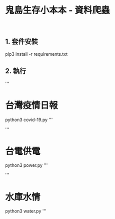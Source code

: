 <!--
 * @Author: Sean
 * @Date: 2021-05-25 16:51:42
 * @LastEditTime: 2021-05-25 17:06:12
-->

<p align="center"><h1>鬼島生存小本本 - 資料爬蟲</h1></p>
<br/>

## 1. 套件安裝

pip3 install -r requirements.txt

## 2. 執行

'''
# 台灣疫情日報
python3 covid-19.py
'''

'''
# 台電供電
python3 power.py
'''

'''
# 水庫水情
python3 water.py
'''

